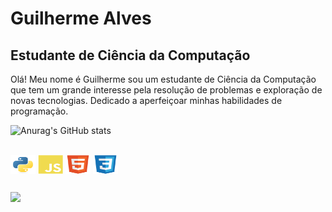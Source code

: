 # Guilherme Alves
## Estudante de Ciência da Computação 

Olá! Meu nome é Guilherme sou um estudante de Ciência da Computação que tem um grande interesse pela resolução de problemas e exploração de novas tecnologias. Dedicado a aperfeiçoar minhas habilidades de programação.

![Anurag's GitHub stats](https://github-readme-stats.vercel.app/api?username=guiLerrme&theme=dark&show_icons=true)

<div style="display: inline_block"><br>
  <img align="center" alt="Rafa-Python" height="30" width="40" src="https://raw.githubusercontent.com/devicons/devicon/master/icons/python/python-original.svg">
  <img align="center" alt="Rafa-Js" height="30" width="40" src="https://raw.githubusercontent.com/devicons/devicon/master/icons/javascript/javascript-plain.svg">
  <img align="center" alt="Rafa-HTML" height="30" width="40" src="https://raw.githubusercontent.com/devicons/devicon/master/icons/html5/html5-original.svg">
  <img align="center" alt="Rafa-CSS" height="30" width="40" src="https://raw.githubusercontent.com/devicons/devicon/master/icons/css3/css3-original.svg">
</div>

  ##
 
<div> 
  <a href="https://instagram.com/guilherrme_alves" target="_blank"><img src="https://img.shields.io/badge/-Instagram-%23E4405F?style=for-the-badge&logo=instagram&logoColor=white" target="_blank"></a>

</div>
